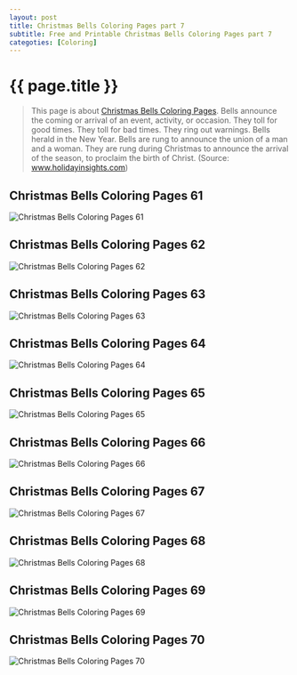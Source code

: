 ```yaml
---
layout: post
title: Christmas Bells Coloring Pages part 7
subtitle: Free and Printable Christmas Bells Coloring Pages part 7
categoties: [Coloring]
---
```

{{ page.title }}
================
> This page is about [Christmas Bells Coloring Pages](https://hoanghabelle.github.io/). Bells announce the coming or arrival of an event, activity, or occasion. They toll for good times. They toll for bad times. They ring out warnings. Bells herald in the New Year. Bells are rung to announce the union of a man and a woman. They are rung during Christmas to announce the arrival of the season, to proclaim the birth of Christ. (Source: www.holidayinsights.com)

## Christmas Bells Coloring Pages 61
![Christmas Bells Coloring Pages 61](https://hoanghabelle.github.io/images/Christmas-Bells-Coloring-Pages%20(61).jpg "Christmas Bells Coloring Pages 61")

## Christmas Bells Coloring Pages 62
![Christmas Bells Coloring Pages 62](https://hoanghabelle.github.io/images/Christmas-Bells-Coloring-Pages%20(62).jpg "Christmas Bells Coloring Pages 62")

## Christmas Bells Coloring Pages 63
![Christmas Bells Coloring Pages 63](https://hoanghabelle.github.io/images/Christmas-Bells-Coloring-Pages%20(63).jpg "Christmas Bells Coloring Pages 63")

## Christmas Bells Coloring Pages 64
![Christmas Bells Coloring Pages 64](https://hoanghabelle.github.io/images/Christmas-Bells-Coloring-Pages%20(64).jpg "Christmas Bells Coloring Pages 64")

<script async src="//pagead2.googlesyndication.com/pagead/js/adsbygoogle.js"></script><ins class="adsbygoogle" style="display:block" data-ad-format="fluid" data-ad-layout-key="-8i+1w-dq+e9+ft" data-ad-client="ca-pub-6753140515841889" data-ad-slot="6190446671"></ins> <script> (adsbygoogle = window.adsbygoogle || []).push({}); </script>

## Christmas Bells Coloring Pages 65
![Christmas Bells Coloring Pages 65](https://hoanghabelle.github.io/images/Christmas-Bells-Coloring-Pages%20(65).jpg "Christmas Bells Coloring Pages 65")

## Christmas Bells Coloring Pages 66
![Christmas Bells Coloring Pages 66](https://hoanghabelle.github.io/images/Christmas-Bells-Coloring-Pages%20(66).jpg "Christmas Bells Coloring Pages 66")

## Christmas Bells Coloring Pages 67
![Christmas Bells Coloring Pages 67](https://hoanghabelle.github.io/images/Christmas-Bells-Coloring-Pages%20(67).jpg "Christmas Bells Coloring Pages 67")

## Christmas Bells Coloring Pages 68
![Christmas Bells Coloring Pages 68](https://hoanghabelle.github.io/images/Christmas-Bells-Coloring-Pages%20(68).jpg "Christmas Bells Coloring Pages 68")

<script async src="//pagead2.googlesyndication.com/pagead/js/adsbygoogle.js"></script><ins class="adsbygoogle" style="display:block" data-ad-format="fluid" data-ad-layout-key="-8i+1w-dq+e9+ft" data-ad-client="ca-pub-6753140515841889" data-ad-slot="6190446671"></ins> <script> (adsbygoogle = window.adsbygoogle || []).push({}); </script>

## Christmas Bells Coloring Pages 69
![Christmas Bells Coloring Pages 69](https://hoanghabelle.github.io/images/Christmas-Bells-Coloring-Pages%20(69).jpg "Christmas Bells Coloring Pages 69")

## Christmas Bells Coloring Pages 70
![Christmas Bells Coloring Pages 70](https://hoanghabelle.github.io/images/Christmas-Bells-Coloring-Pages%20(70).jpg "Christmas Bells Coloring Pages 70")

